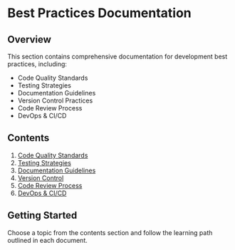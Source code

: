 # Best Practices Documentation

## Overview
This section contains comprehensive documentation for development best practices, including:

- Code Quality Standards
- Testing Strategies
- Documentation Guidelines
- Version Control Practices
- Code Review Process
- DevOps & CI/CD

## Contents
1. [Code Quality Standards](./code-quality.md)
2. [Testing Strategies](./testing.md)
3. [Documentation Guidelines](./documentation.md)
4. [Version Control](./version-control.md)
5. [Code Review Process](./code-review.md)
6. [DevOps & CI/CD](./devops.md)

## Getting Started
Choose a topic from the contents section and follow the learning path outlined in each document.
